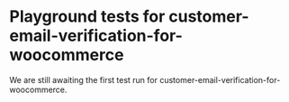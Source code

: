 # Playground tests for customer-email-verification-for-woocommerce
We are still awaiting the first test run for customer-email-verification-for-woocommerce.
